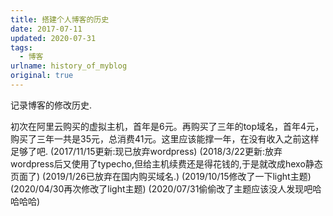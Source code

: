 ```yaml
---
title: 搭建个人博客的历史
date: 2017-07-11
updated: 2020-07-31
tags: 
  - 博客
urlname: history_of_myblog
original: true
---
```

记录博客的修改历史. 
<!--more-->
初次在阿里云购买的虚拟主机，首年是6元。再购买了三年的top域名，首年4元，购买了三年一共是35元，总消费41元。这里应该能撑一年，在没有收入之前这样足够了吧.
(2017/11/15更新:现已放弃wordpress)
(2018/3/22更新:放弃wordpress后又使用了typecho,但给主机续费还是得花钱的,于是就改成hexo静态页面了)
(2019/1/26已放弃在国内购买域名.)
(2019/10/15修改了一下light主题)
(2020/04/30再次修改了light主题)
(2020/07/31偷偷改了主题应该没人发现吧哈哈哈哈)